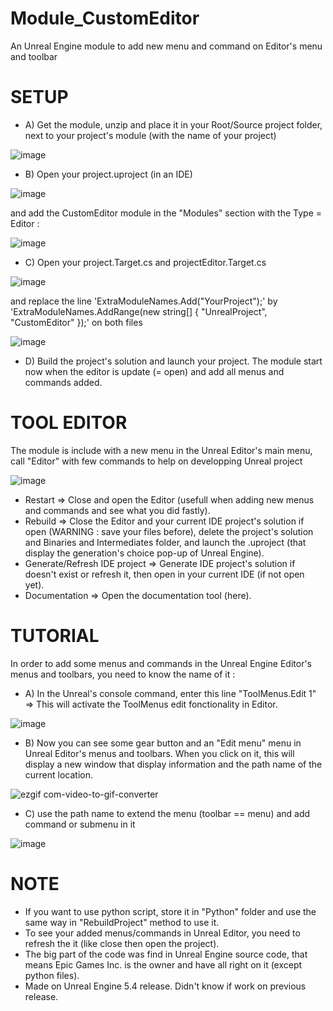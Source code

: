 # Module_CustomEditor
 An Unreal Engine module to add new menu and command on Editor's menu and toolbar

# SETUP
- A) Get the module, unzip and place it in your Root/Source project folder, next to your project's module (with the name of your project)

![image](https://github.com/user-attachments/assets/efa7b82f-f1c0-4605-ae97-d6b88751898f)

- B) Open your project.uproject (in an IDE)

![image](https://github.com/user-attachments/assets/7eb6478b-4571-4fea-a4e4-7ac4bb74daa1)

and add the CustomEditor module in the "Modules" section with the Type = Editor : 

![image](https://github.com/user-attachments/assets/483d9127-3fd2-4ecf-9f7e-a0d3ea183894)

- C) Open your project.Target.cs and projectEditor.Target.cs

![image](https://github.com/user-attachments/assets/4e38cb8b-1368-4f3b-a50a-36513ac9d30b)

and replace the line 'ExtraModuleNames.Add("YourProject");' by 'ExtraModuleNames.AddRange(new string[] { "UnrealProject", "CustomEditor" });' on both files

![image](https://github.com/user-attachments/assets/9755a4d1-ac61-46d0-96f1-c702988a5b72)

- D) Build the project's solution and launch your project. The module start now when the editor is update (= open) and add all menus and commands added. 

# TOOL EDITOR
The module is include with a new menu in the Unreal Editor's main menu, call "Editor" with few commands to help on developping Unreal project

![image](https://github.com/user-attachments/assets/e5cd3da7-1bab-4412-8c79-e35a4dd03c75)

- Restart => Close and open the Editor (usefull when adding new menus and commands and see what you did fastly).
- Rebuild => Close the Editor and your current IDE project's solution if open (WARNING : save your files before), delete the project's solution and Binaries and Intermediates folder, and launch the .uproject (that display the generation's choice pop-up of Unreal Engine).
- Generate/Refresh IDE project => Generate IDE project's solution if doesn't exist or refresh it, then open in your current IDE (if not open yet).
- Documentation => Open the documentation tool (here).

# TUTORIAL
In order to add some menus and commands in the Unreal Engine Editor's menus and toolbars, you need to know the name of it :
- A) In the Unreal's console command, enter this line "ToolMenus.Edit 1" => This will activate the ToolMenus edit fonctionality in Editor.

![image](https://github.com/user-attachments/assets/f8e4d34f-89ec-48f5-93ef-6b91152a0664)

- B) Now you can see some gear button and an "Edit menu" menu in Unreal Editor's menus and toolbars. When you click on it, this will display a new window that display information and the path name of the current location.

![ezgif com-video-to-gif-converter](https://github.com/user-attachments/assets/939d8798-cb03-4df6-a703-573aef1178b1)

- C) use the path name to extend the menu (toolbar == menu) and add command or submenu in it 

![image](https://github.com/user-attachments/assets/1a1e2186-ae14-4993-a865-18e6afb33bd4)

# NOTE
- If you want to use python script, store it in "Python" folder and use the same way in "RebuildProject" method to use it.
- To see your added menus/commands in Unreal Editor, you need to refresh the it (like close then open the project).
- The big part of the code was find in Unreal Engine source code, that means Epic Games Inc. is the owner and have all right on it (except python files).
- Made on Unreal Engine 5.4 release. Didn't know if work on previous release.
